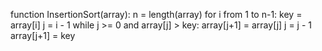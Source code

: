 function InsertionSort(array):
    n = length(array)
    for i from 1 to n-1:
        key = array[i]
        j = i - 1
        while j >= 0 and array[j] > key:
            array[j+1] = array[j]
            j = j - 1
        array[j+1] = key
